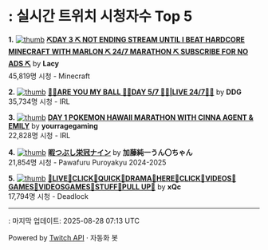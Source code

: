 # : 실시간 트위치 시청자수 Top 5

**1.** [![thumb](https://static-cdn.jtvnw.net/previews-ttv/live_user_lacy-320x180.jpg)](https://twitch.tv/Lacy)
**[⛏DAY 3 ⛏️ NOT ENDING STREAM UNTIL I BEAT HARDCORE MINECRAFT WITH MARLON ⛏️ 24/7 MARATHON ⛏️ SUBSCRIBE FOR NO ADS ⛏️](https://twitch.tv/Lacy)** by **Lacy**<br>45,819명 시청  - Minecraft

**2.** [![thumb](https://static-cdn.jtvnw.net/previews-ttv/live_user_ddg-320x180.jpg)](https://twitch.tv/DDG)
**[🏀💕ARE YOU MY BALL 🏀💕DAY 5/7 🏀💕|LIVE 24/7🏀💕](https://twitch.tv/DDG)** by **DDG**<br>35,734명 시청  - IRL

**3.** [![thumb](https://static-cdn.jtvnw.net/previews-ttv/live_user_yourragegaming-320x180.jpg)](https://twitch.tv/yourragegaming)
**[DAY 1 POKEMON HAWAII MARATHON WITH CINNA AGENT & EMILY](https://twitch.tv/yourragegaming)** by **yourragegaming**<br>22,828명 시청  - IRL

**4.** [![thumb](https://static-cdn.jtvnw.net/previews-ttv/live_user_kato_junichi0817-320x180.jpg)](https://twitch.tv/加藤純一うん〇ちゃん)
**[暇つぶし栄冠ナイン](https://twitch.tv/加藤純一うん〇ちゃん)** by **加藤純一うん〇ちゃん**<br>21,854명 시청  - Pawafuru Puroyakyu 2024-2025

**5.** [![thumb](https://static-cdn.jtvnw.net/previews-ttv/live_user_xqc-320x180.jpg)](https://twitch.tv/xQc)
**[🐖LIVE🐖CLICK🐖QUICK🐖DRAMA🐖HERE🐖CLICK🐖VIDEOS🐖GAMES🐖VIDEOSGAMES🐖STUFF🐖PULL UP🐖](https://twitch.tv/xQc)** by **xQc**<br>17,794명 시청  - Deadlock


---
: 마지막 업데이트: 2025-08-28 07:13 UTC

Powered by [Twitch API](https://dev.twitch.tv/docs/api/reference) · 자동화 봇